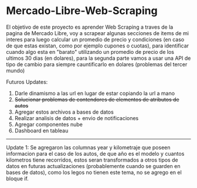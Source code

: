 # Mercado-Libre-Web-Scraping

El objetivo de este proyecto es aprender Web Scraping a traves de la pagina de Mercado Libre, voy a scrapear algunas secciones de items de mi interes para luego calcular un promedio de precio y condiciones (en caso de que estas existan, como por ejemplo cupones o cuotas), para identificar cuando algo esta en "barato" utilizando un promedio de precio de los ultimos 30 dias (en dolares), para la segunda parte vamos a usar una API de tipo de cambio para siempre cauntificarlo en dolares (problemas del tercer mundo)

Futuros Updates:
1) Darle dinamismo a las url en lugar de estar copiando la url a mano
2) ~~Solucionar problemas de contendores de elementos de atributos de autos~~
3) Agregar estos archivos a bases de datos
4) Realizar analisis de datos + envio de notificaciones
5) Agregar componentes nube
6) Dashboard en tableau

---
Update 1:
Se agregaron las columnas year y kilometraje que poseen informacion para el caso de los autos, de que año es el modelo y cuantos kilometros tiene recorridos, estos seran transformados a otros tipos de datos en futuras actualizaciones (probablemente cuando se guarden en bases de datos), como los legos no tienen este tema, no se agrego en el bloque if.

